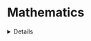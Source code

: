 # Mathematics

<details>
  
  - Publications
    - M. Alqurashi, N.A. Altwaijry, C.M. Edwards, and C.S. Hoskin, The Banach-Lie *-algebra of multiplication operators on a W*-algebra, _Asian-Eur. J. Math._, __4__(2), (2011), [235--261](https://www.worldscientific.com/doi/10.1142/S1793557111000198).
    - C.M. Edwards, F.J. Fernández-Polo, C.S. Hoskin, and A.M. Peralta, On the facial structure of the unit ball in a JB*-triple, _J. Reine Angew. Math._ __641__, (2010), [123--144](https://www.degruyterbrill.com/document/doi/10.1515/crelle.2010.030/html).
    - C.M. Edwards and C.S. Hoskin, Central kernels of subspaces of JB*-triples, _J. Math. Anal. Appl._, __332__(2), (2007), [947--964](https://www.sciencedirect.com/science/article/pii/S0022247X06011966).
    - C.M. Edwards and C.S. Hoskin, The central kernel of the Peirce-one space, _Arch. Math. (Basel)_, __81__(4), (2003), [416--421](https://link.springer.com/article/10.1007/s00013-003-0546-1).
  - Main contributions to Mathlib
    - Order
      - [Scott Continuity](https://github.com/leanprover-community/mathlib4/blob/master/Mathlib/Order/ScottContinuity.lean)
      - [Complete Partial Orders](https://github.com/leanprover-community/mathlib4/blob/master/Mathlib/Order/CompletePartialOrder.lean)
    - Topologies on a Preorder
      - [Lower and Upper Topology](https://github.com/leanprover-community/mathlib4/blob/master/Mathlib/Topology/Order/LowerUpperTopology.lean)
      - [Upper and Lower Set Topology](https://github.com/leanprover-community/mathlib4/blob/master/Mathlib/Topology/Order/UpperLowerSetTopology.lean)
      - [Scott Topology](https://github.com/leanprover-community/mathlib4/blob/master/Mathlib/Topology/Order/ScottTopology.lean)
      - [Lawson Topology](https://github.com/leanprover-community/mathlib4/blob/master/Mathlib/Topology/Order/LawsonTopology.lean)
      - [Hull-Kernel Topology](https://github.com/leanprover-community/mathlib4/blob/master/Mathlib/Topology/Order/HullKernel.lean)
    - Functional Analysis
      - [L-summands](https://github.com/leanprover-community/mathlib4/blob/master/Mathlib/Analysis/NormedSpace/MStructure.lean)
      - [Bipolar Theorem](https://github.com/leanprover-community/mathlib4/pull/26345)
      - [Banach Lattices](https://github.com/leanprover-community/mathlib4/blob/master/Mathlib/Analysis/Normed/Order/Lattice.lean)
    - Algebra
      - [Jordan Algebras](https://github.com/leanprover-community/mathlib4/blob/master/Mathlib/Algebra/Jordan/Basic.lean)
      - [Special Jordan Algebras](https://github.com/leanprover-community/mathlib4/blob/master/Mathlib/Algebra/Symmetrized.lean)
      - [The centroid](https://github.com/leanprover-community/mathlib4/blob/master/Mathlib/Algebra/Ring/CentroidHom.lean)
      - [Centroid of a *-ring](https://github.com/leanprover-community/mathlib4/blob/master/Mathlib/Algebra/Star/CentroidHom.lean)
      - [Lattice Ordered Groups](https://github.com/leanprover-community/mathlib4/blob/master/Mathlib/Algebra/Order/Group/Lattice.lean)
      - [Basis expansion of a quadratic map](https://github.com/leanprover-community/mathlib4/pull/18578)
  - Significant refactors
    - The Strong Dual
      - https://github.com/leanprover-community/mathlib4/pull/28726
      - https://github.com/leanprover-community/mathlib4/pull/27699
    - [split Analysis/Convex/Normed into smaller files](https://github.com/leanprover-community/mathlib4/pull/22015)
    - [Unify concepts of Scott Topology](https://github.com/leanprover-community/mathlib4/pull/16523)
    - Sesquilinear Forms to Sesquilinear Maps
      <details>
        
      - https://github.com/leanprover-community/mathlib4/pull/14988
      - https://github.com/leanprover-community/mathlib4/pull/12547
      - https://github.com/leanprover-community/mathlib4/pull/12132
      - https://github.com/leanprover-community/mathlib4/pull/12124
      - https://github.com/leanprover-community/mathlib4/pull/12122
      - https://github.com/leanprover-community/mathlib4/pull/12078
      - https://github.com/leanprover-community/mathlib4/pull/11280
      - https://github.com/leanprover-community/mathlib4/pull/11278
      - https://github.com/leanprover-community/mathlib4/pull/11097
      
      </details>
    - Quadratic Forms to Quadratic Maps
      - https://github.com/leanprover-community/mathlib4/pull/7569
    - Non-unital, non-associative algebras
      <details>
        
      - https://github.com/leanprover-community/mathlib4/pull/13089
      - https://github.com/leanprover-community/mathlib4/pull/12924
      - https://github.com/leanprover-community/mathlib4/pull/12938

      </details>
  - All Mathlib PRs
    - [Mathlib4](https://github.com/leanprover-community/mathlib4/pulls?q=+is%3Apr+author%3Amans0954+)
    - [Mathlib3](https://github.com/leanprover-community/mathlib3/pulls?q=is%3Apr+author%3Amans0954+)
      
</details>

<!--
**mans0954/mans0954** is a ✨ _special_ ✨ repository because its `README.md` (this file) appears on your GitHub profile.

Here are some ideas to get you started:

- 🔭 I’m currently working on ...
- 🌱 I’m currently learning ...
- 👯 I’m looking to collaborate on ...
- 🤔 I’m looking for help with ...
- 💬 Ask me about ...
- 📫 How to reach me: ...
- 😄 Pronouns: ...
- ⚡ Fun fact: ...
-->
